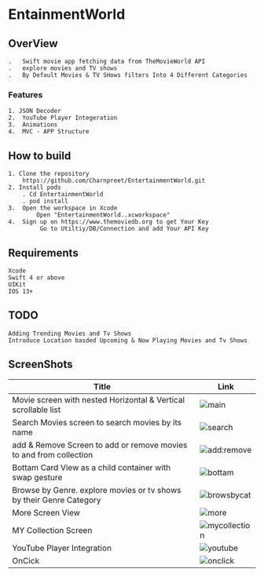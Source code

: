 # EntainmentWorld
## OverView
    .   Swift movie app fetching data from TheMovieWorld API
    .   explore movies and TV shows 
    .   By Default Movies & TV SHows filters Into 4 Different Categories 
### Features
    1. JSON Decoder
    2.  YouTube Player Integeration
    3.  Animations
    4.  MVC - APP Structure
## How to build
    1. Clone the repository
        https://github.com/Charnpreet/EntertainmentWorld.git
    2. Install pods
        . Cd EntertainmentWorld
        . pod install
    3.  Open the workspace in Xcode
            Open "EntertainmentWorld..xcworkspace"
    4.  Sign up on https://www.themoviedb.org to get Your Key
             Go to Utiltiy/DB/Connection and add Your API Key

## Requirements
    Xcode
    Swift 4 or above
    UIKit
    IOS 13+

## TODO
    Adding Trending Movies and Tv Shows 
    Introduce Location basded Upcoming & Now Playing Movies and Tv Shows
## ScreenShots
| Title                 | Link |
| --- | --- |
|Movie screen with nested Horizontal & Vertical scrollable list | ![main](https://user-images.githubusercontent.com/29935876/83977493-34fbaa00-a944-11ea-88fb-0332b39b9b7b.gif)|
| Search Movies  screen to search movies by its name  | ![search](https://user-images.githubusercontent.com/29935876/83977497-388f3100-a944-11ea-869d-119f6eb8a7cd.gif) |
| add & Remove Screen to add or remove movies to and from collection  | ![add:remove](https://user-images.githubusercontent.com/29935876/83977489-3036f600-a944-11ea-8dd6-fe377a3f3e5d.gif) |
| Bottam Card View as a child container with swap gesture | ![bottam](https://user-images.githubusercontent.com/29935876/83977504-40e76c00-a944-11ea-8d30-0816788b6f82.gif) |
| Browse by Genre. explore movies or tv shows by their Genre Category | ![browsbycat](https://user-images.githubusercontent.com/29935876/83977491-32995000-a944-11ea-84f0-2b2fa4cfe871.gif) |
| More Screen View | ![more](https://user-images.githubusercontent.com/29935876/83977502-3b8a2180-a944-11ea-9c9c-8fc53283bc14.gif)  |
| MY Collection Screen | ![mycollection](https://user-images.githubusercontent.com/29935876/83977494-36c56d80-a944-11ea-8e3b-dc7d26df2f42.gif) |
| YouTube Player Integration | ![youtube](https://user-images.githubusercontent.com/29935876/83977500-3927c780-a944-11ea-8674-22d5ceaaff73.gif) |
| OnCick | ![onclick](https://user-images.githubusercontent.com/29935876/83973773-db878100-a92b-11ea-8e4b-b044350d807a.gif)  |
